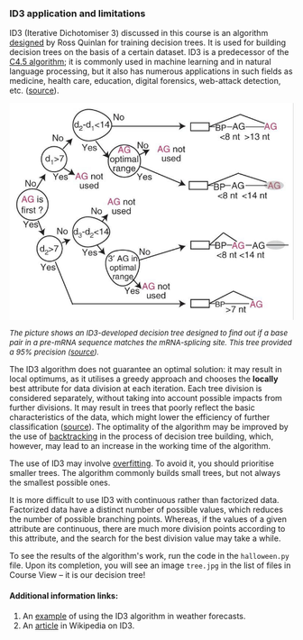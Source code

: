 ### ID3 application and limitations

ID3 (Iterative Dichotomiser 3) discussed in this course is an algorithm [designed](https://link.springer.com/content/pdf/10.1007%2FBF00116251.pdf) by Ross Quinlan for training decision trees.
It is used for building decision trees on the basis of a certain dataset. 
ID3 is a predecessor of the [C4.5 algorithm](https://en.wikipedia.org/wiki/C4.5_algorithm); it is commonly used in machine learning and in natural language processing, but it also has
numerous applications in such fields as medicine, health care, education, digital forensics,
web-attack detection, etc. ([source](https://ijcsit.com/docs/Volume%206/vol6issue06/ijcsit20150606109.pdf)).

<style>
img {
  display: block;
  margin-left: auto;
  margin-right: auto;
}
</style>

![tree](RNA_tree.png)

<i><font size="-1">The picture shows an ID3-developed decision tree designed to find out if a base pair in a pre-mRNA sequence matches the mRNA-splicing site.
This tree provided a 95% precision ([source](https://www.ncbi.nlm.nih.gov/pmc/articles/PMC3465671/#R11)). </font></i>

The ID3 algorithm does not guarantee an optimal solution: it may result in local optimums, as it utilises a greedy approach and chooses the **locally** best attribute for data division at each iteration. 
Each tree division is considered separately, without taking into account possible impacts from
further divisions. It may result in trees that poorly reflect the basic characteristics
of the data, which might lower the efficiency of further classification ([source](https://link.springer.com/article/10.1007/s10994-017-5633-9)). The optimality 
of the algorithm may be improved by the use of [backtracking](https://en.wikipedia.org/wiki/Backtracking) in the process of decision tree building, 
which, however, may lead to an increase in the working time of the algorithm.

The use of ID3 may involve [overfitting](https://en.wikipedia.org/wiki/Overfitting). To avoid it, you should prioritise smaller trees.
The algorithm commonly builds small trees, but not always the smallest possible ones.


It is more difficult to use ID3 with continuous rather than factorized data. Factorized data have a distinct number of
possible values, which reduces the number of possible branching points. Whereas, if the values of a given attribute are continuous,
there are much more division points according to this attribute, and the search for the best division value may
take a while.


To see the results of the algorithm's work, run the code in the `halloween.py` file. Upon its completion, you will
see an image `tree.jpg` in the list of files in Course View – it is our decision tree!

#### Additional information links: 
1) An [example](https://iq.opengenus.org/id3-algorithm/#:~:text=ID3%20algorithm%2C%20stands%20for%20Iterative,or%20minimum%20Entropy%20(H)) of using the ID3 algorithm in weather forecasts.
2) An [article](https://en.wikipedia.org/wiki/ID3_algorithm#cite_ref-2) in Wikipedia on ID3. 
